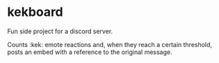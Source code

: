 # kekboard
Fun side project for a discord server.

Counts :kek: emote reactions and, when they reach a certain threshold, posts an embed with a reference to the original message.
